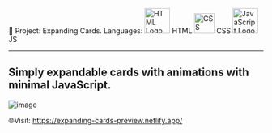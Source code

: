 📄 Project: Expanding Cards.
Languages:
<img src="https://upload.wikimedia.org/wikipedia/commons/6/61/HTML5_logo_and_wordmark.svg" alt="HTML Logo" width="50"> HTML
<img src="https://upload.wikimedia.org/wikipedia/commons/d/d5/CSS3_logo_and_wordmark.svg" alt="CSS Logo" width="40"> CSS
<img src="https://upload.wikimedia.org/wikipedia/commons/6/6a/JavaScript-logo.png" alt="JavaScript Logo" width="50"> JS

----------------------------------------------------------------
Simply expandable cards with animations with minimal JavaScript.
----------------------------------------------------------------

![image](https://github.com/user-attachments/assets/db31108c-983f-40a1-86ff-03f4a224bc00)


🌐Visit: https://expanding-cards-preview.netlify.app/
